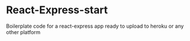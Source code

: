 # React-Express-start
Boilerplate code for a react-express app ready to upload to heroku or any other platform

